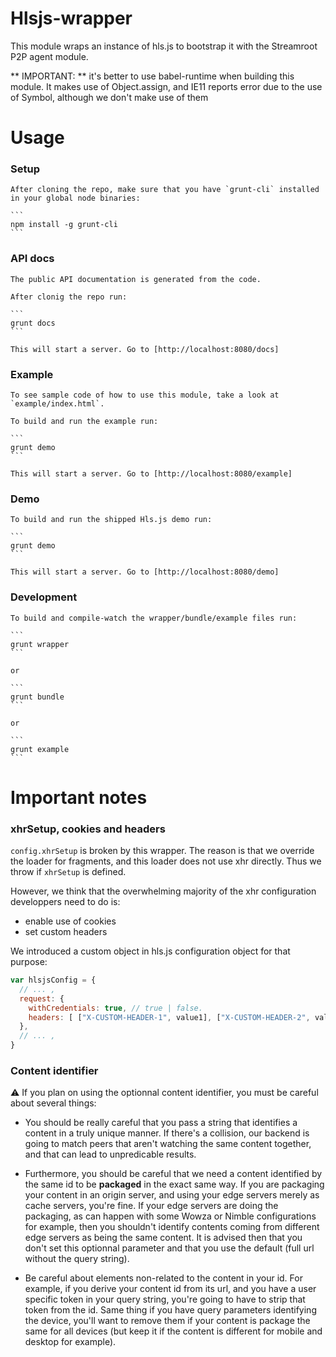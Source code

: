 # Hlsjs-wrapper

This module wraps an instance of hls.js to bootstrap it with the Streamroot P2P agent module.

** IMPORTANT: ** it's better to use babel-runtime when building this module. It makes use of Object.assign, and IE11 reports error due to the use of Symbol, although we don't make use of them

# Usage

### Setup

    After cloning the repo, make sure that you have `grunt-cli` installed in your global node binaries:

    ```
    npm install -g grunt-cli
    ```

### API docs

    The public API documentation is generated from the code.

    After clonig the repo run:

    ```
    grunt docs
    ```

    This will start a server. Go to [http://localhost:8080/docs]

### Example

    To see sample code of how to use this module, take a look at `example/index.html`.

    To build and run the example run:

    ```
    grunt demo
    ```

    This will start a server. Go to [http://localhost:8080/example]

### Demo

    To build and run the shipped Hls.js demo run:

    ```
    grunt demo
    ```

    This will start a server. Go to [http://localhost:8080/demo]

### Development

    To build and compile-watch the wrapper/bundle/example files run:

    ```
    grunt wrapper
    ```

    or

    ```
    grunt bundle
    ```

    or

    ```
    grunt example
    ```

# Important notes

### xhrSetup, cookies and headers

`config.xhrSetup` is broken by this wrapper. The reason is that we override the loader for fragments, and this loader does not use xhr directly. Thus we throw if `xhrSetup` is defined.

However, we think that the overwhelming majority of the xhr configuration developpers need to do is:
- enable use of cookies
- set custom headers

We introduced a custom object in hls.js configuration object for that purpose:

```javascript
var hlsjsConfig = {
  // ... ,
  request: {
    withCredentials: true, // true | false.
    headers: [ ["X-CUSTOM-HEADER-1", value1], ["X-CUSTOM-HEADER-2", value2] ] // List of headers you want to set for your requests
  },
  // ... ,
}

```

### Content identifier

:warning: If you plan on using the optionnal content identifier, you must be careful about several things:
- You should be really careful that you pass a string that identifies a content in a truly unique manner. If there's a collision, our backend is going to match peers that aren't watching the same content together, and that can lead to unpredicable results.


- Furthermore, you should be careful that we need a content identified by the same id to be **packaged** in the exact same way. If you are packaging your content in an origin server, and using your edge servers merely as cache servers, you're fine. If your edge servers are doing the packaging, as can happen with some Wowza or Nimble configurations for example, then you shouldn't identify contents coming from different edge servers as being the same content. It is advised then that you don't set this optionnal parameter and that you use the default (full url without the query string).


- Be careful about elements non-related to the content in your id. For example, if you derive your content id from its url, and you have a user specific token in your query string, you're going to have to strip that token from the id. Same thing if you have query parameters identifying the device, you'll want to remove them if your content is package the same for all devices (but keep it if the content is different for mobile and desktop for example).

